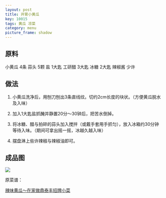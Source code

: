 ```yaml
---
layout: post
title: 开胃小黄瓜
key: 10015
tags: 黄瓜 凉菜
category: menu
picture_frame: shadow
---
```


## 原料

小黄瓜 4条
蒜头 5颗
盐 1大匙
工研醋 3大匙
冰糖 2大匙
辣椒酱 少许
<!--more-->

## 做法

1. 小黄瓜洗净后，用刨刀刨出3条直线纹。切约2cm长度的块状。（方便黄瓜脱水及入味）

2. 加入1大匙盐抓醃并静置20分～30钟后，把苦水倒掉。

3. 将冰糖、醋与拍碎的蒜头加入搅拌（或戴手套用手抓匀），放入冰箱约30分钟等待入味。（期间可拿出摇一摇，冰越久越入味）

4. 摆盘淋上些许辣椒与辣椒油即可。

## 成品图

![](https://s3-us-west-1.amazonaws.com/menchi.xyz/%E5%BC%80%E8%83%83%E5%B0%8F%E9%BB%84%E7%93%9C.jpg)

原菜谱：

[辣味黄瓜～在家做鼎泰丰招牌小菜](https://www.xinshipu.com/zuofa/643313)